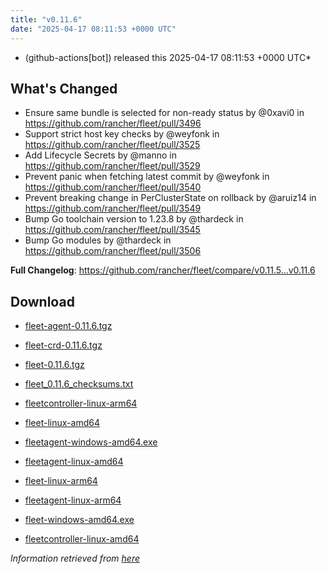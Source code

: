 ```yaml
---
title: "v0.11.6"
date: "2025-04-17 08:11:53 +0000 UTC"
---
```



*  (github-actions[bot]) released this 2025-04-17 08:11:53 +0000 UTC*


## What's Changed
* Ensure same bundle is selected for non-ready status by @0xavi0 in https://github.com/rancher/fleet/pull/3496
* Support strict host key checks by @weyfonk in https://github.com/rancher/fleet/pull/3525
* Add Lifecycle Secrets by @manno in https://github.com/rancher/fleet/pull/3529
* Prevent panic when fetching latest commit by @weyfonk in https://github.com/rancher/fleet/pull/3540
* Prevent breaking change in PerClusterState on rollback by @aruiz14 in https://github.com/rancher/fleet/pull/3549
* Bump Go toolchain version to 1.23.8 by @thardeck in https://github.com/rancher/fleet/pull/3545
* Bump Go modules by @thardeck in https://github.com/rancher/fleet/pull/3506


**Full Changelog**: https://github.com/rancher/fleet/compare/v0.11.5...v0.11.6


## Download

* [fleet-agent-0.11.6.tgz](https://github.com/rancher/fleet/releases/download/v0.11.6/fleet-agent-0.11.6.tgz)

* [fleet-crd-0.11.6.tgz](https://github.com/rancher/fleet/releases/download/v0.11.6/fleet-crd-0.11.6.tgz)

* [fleet-0.11.6.tgz](https://github.com/rancher/fleet/releases/download/v0.11.6/fleet-0.11.6.tgz)

* [fleet_0.11.6_checksums.txt](https://github.com/rancher/fleet/releases/download/v0.11.6/fleet_0.11.6_checksums.txt)

* [fleetcontroller-linux-arm64](https://github.com/rancher/fleet/releases/download/v0.11.6/fleetcontroller-linux-arm64)

* [fleet-linux-amd64](https://github.com/rancher/fleet/releases/download/v0.11.6/fleet-linux-amd64)

* [fleetagent-windows-amd64.exe](https://github.com/rancher/fleet/releases/download/v0.11.6/fleetagent-windows-amd64.exe)

* [fleetagent-linux-amd64](https://github.com/rancher/fleet/releases/download/v0.11.6/fleetagent-linux-amd64)

* [fleet-linux-arm64](https://github.com/rancher/fleet/releases/download/v0.11.6/fleet-linux-arm64)

* [fleetagent-linux-arm64](https://github.com/rancher/fleet/releases/download/v0.11.6/fleetagent-linux-arm64)

* [fleet-windows-amd64.exe](https://github.com/rancher/fleet/releases/download/v0.11.6/fleet-windows-amd64.exe)

* [fleetcontroller-linux-amd64](https://github.com/rancher/fleet/releases/download/v0.11.6/fleetcontroller-linux-amd64)



*Information retrieved from [here](https://github.com/rancher/fleet/releases/tag/v0.11.6)*

